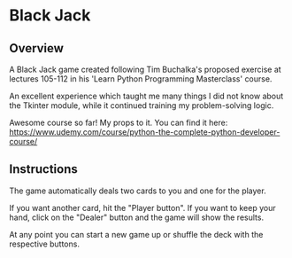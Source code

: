 Black Jack
========================================

Overview
----------------------------------------

A Black Jack game created following Tim Buchalka's proposed exercise at lectures 105-112 in his 'Learn Python Programming Masterclass' course.

An excellent experience which taught me many things I did not know about the Tkinter module, while it continued training my problem-solving logic.

Awesome course so far! My props to it. You can find it here:
https://www.udemy.com/course/python-the-complete-python-developer-course/

Instructions
------------------------------------------
The game automatically deals two cards to you and one for the player.

If you want another card, hit the "Player button". If you want to keep your hand, click on the "Dealer" button and the game will show the results.

At any point you can start a new game up or shuffle the deck with the respective buttons.
